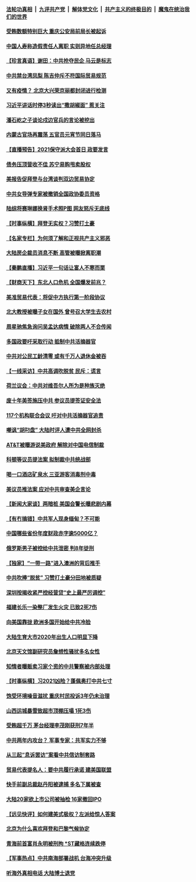 

####  [法轮功真相](../../../../basic/blob/master/README.md?t=02261831) &nbsp;|&nbsp; [九评共产党](../../../../9ping.md/blob/master/README.md?t=02261831) &nbsp;|&nbsp; [解体党文化](../../../../jtdwh.md/blob/master/README.md?t=02261831)  &nbsp;|&nbsp; [共产主义的终极目的](../../../../gczydzjmd.md/blob/master/README.md?t=02261831) &nbsp;|&nbsp; [魔鬼在统治我们的世界](../../../../mgztzwmdsj.md/blob/master/README.md?t=02261831) 

#### [受贿数额特别巨大 重庆公安局前局长被起诉](../pages/nsc413/n12776651.md?t=02261831) 

#### [中国人寿称造假责任人离职 实则异地任总经理](../pages/nsc413/n12776366.md?t=02261831) 

#### [【珍言真语】谢田：中共抢夺民企 马云是标志](../pages/nsc413/n12776021.md?t=02261831) 

#### [中共禁台湾凤梨 陈吉仲斥不符国际贸易规范](../pages/nsc413/n12776447.md?t=02261831) 

#### [又有疫情？ 北京大兴荣京丽都封闭进行检测](../pages/nsc413/n12776402.md?t=02261831) 

#### [习近平讲话时停3秒读出“撒胡椒面” 惹关注](../pages/nsc413/n12776404.md?t=02261831) 

#### [潘石屹之子谈论戍边官兵的言论被挖出](../pages/nsc413/n12776199.md?t=02261831) 

#### [内蒙古官场再震荡 五官员元宵节同日落马](../pages/nsc413/n12775901.md?t=02261831) 

#### [【直播预告】2021保守派大会首日 政要发言](../pages/nsc413/n12775571.md?t=02261831) 


#### [债务压顶营收不佳 苏宁易购甩卖股权](../pages/nsc413/n12775737.md?t=02261831) 

#### [美报告促拜登与台湾谈判双边贸易协定](../pages/nsc413/n12776015.md?t=02261831) 

#### [中共女导弹专家被撤销全国政协委员资格](../pages/nsc413/n12775935.md?t=02261831) 

#### [陆综将赛琳娜换肾手术照P图 网友怒斥无底线](../pages/nsc413/n12775727.md?t=02261831) 

#### [【时事纵横】拜登无实权？习赞打土豪](../pages/nsc413/n12775662.md?t=02261831) 

#### [【名家专栏】为何须了解和正视共产主义邪恶](../pages/nsc413/n12774881.md?t=02261831) 

#### [大陆房企裁员消息不断 高管被曝掀离职潮](../pages/nsc413/n12775561.md?t=02261831) 

#### [【秦鹏直播】习近平一句话让富人不寒而栗](../pages/nsc413/n12775599.md?t=02261831) 

#### [【财商天下】东北人口危机 全国爆发前兆？](../pages/nsc413/n12775088.md?t=02261831) 

#### [美准贸易代表：将促中方执行第一阶段协议](../pages/nsc413/n12775602.md?t=02261831) 

#### [北大教授被曝子女在国外 曾号召大学生去农村](../pages/nsc413/n12775518.md?t=02261831) 

#### [周星驰焦急询问吴孟达病情 破除两人不合传闻](../pages/nsc413/n12775361.md?t=02261831) 

#### [多国政要吁采取行动 抵制中共活摘器官](../pages/nsc413/n12775128.md?t=02261831) 

#### [中共对公民工龄清零 或有千万人退休金被吞](../pages/nsc413/n12775458.md?t=02261831) 

#### [【一线采访】中共高调吹脱贫 民斥：谎言](../pages/nsc413/n12775328.md?t=02261831) 

#### [荷兰议会：中共对维吾尔人所为是种族灭绝](../pages/nsc413/n12775415.md?t=02261831) 

#### [废十年美签施压中共 参议员提签证安全法](../pages/nsc413/n12775419.md?t=02261831) 

#### [117个机构联合会议 吁对中共活摘器官追责](../pages/nsc413/n12775087.md?t=02261831) 

#### [嘲讽“胡叼盘” 大陆时评人遭中共全网封杀](../pages/nsc413/n12775216.md?t=02261831) 

#### [AT&T被曝游说美政府 解除对中国电信制裁](../pages/nsc413/n12774985.md?t=02261831) 

#### [科顿等议员提法案 拟制裁中共统战部](../pages/nsc413/n12775092.md?t=02261831) 

#### [喝一口酒店矿泉水 三亚游客消毒剂中毒](../pages/nsc413/n12775004.md?t=02261831) 

#### [美议员推法案 应对中共审查美企言论](../pages/nsc413/n12774974.md?t=02261831) 

#### [【新闻大家谈】两暗桩 美国会警长曝悲剧内幕](../pages/nsc413/n12774955.md?t=02261831) 

#### [【有冇搞错】中共军人现身缅甸？不可能](../pages/nsc413/n12773250.md?t=02261831) 

#### [中国哪些省份年度财政赤字逾5000亿？](../pages/nsc413/n12772571.md?t=02261831) 

#### [俄罗斯男子被控给中共泄密 判8年徒刑](../pages/nsc413/n12774768.md?t=02261831) 

#### [【独家】“一带一路”进入澳洲的背后推手](../pages/nsc413/n12773099.md?t=02261831) 

#### [中共吹捧“脱贫” 习赞打土豪分田地被质疑](../pages/nsc413/n12774643.md?t=02261831) 

#### [深圳按揭收紧严控经营贷“史上最严厉调控”](../pages/nsc413/n12774362.md?t=02261831) 

#### [福建长乐一染整厂发生火灾 已致2死7伤](../pages/nsc413/n12774519.md?t=02261831) 

#### [向美国靠拢 欧洲多国开始给中共冷脸](../pages/nsc413/n12773207.md?t=02261831) 

#### [大陆生育大市2020年出生人口明显下降](../pages/nsc413/n12773608.md?t=02261831) 


#### [北京天文馆副研究员詹想性骚扰多名女性](../pages/nsc413/n12774231.md?t=02261831) 

#### [知情者曝贩卖习家个资的中共警察被内部处理](../pages/nsc413/n12774281.md?t=02261831) 

#### [【时事纵横】习2021凶险？蓬佩奥打中共七寸](../pages/nsc413/n12773336.md?t=02261831) 

#### [饱受环境噪音滋扰 重庆村民投诉3年仍未治理](../pages/nsc413/n12774250.md?t=02261831) 

#### [山西运城暴雪致超市顶棚压塌 1死3伤](../pages/nsc413/n12774189.md?t=02261831) 

#### [受贿超千万 茅台经理李茂刚获刑7年半](../pages/nsc413/n12773610.md?t=02261831) 

#### [中共两年内攻台？ 军事专家：共军实力不够](../pages/nsc413/n12773952.md?t=02261831) 

#### [从三起“息诉罢访”案看中共信访制套路](../pages/nsc413/n12773832.md?t=02261831) 

#### [贸易代表提名人：要中共履行承诺 建美国联盟](../pages/nsc413/n12773446.md?t=02261831) 

#### [快手前副总裁赵丹阳被逮捕 多名下属被查](../pages/nsc413/n12773682.md?t=02261831) 

#### [大陆20家欲上市公司被抽检 16家撤回IPO](../pages/nsc413/n12773295.md?t=02261831) 

#### [【远见快评】如何建美式极权？左派给惊人答案](../pages/nsc413/n12773369.md?t=02261831) 

#### [北京为什么喜欢拜登和巴黎气候协定](../pages/nsc413/n12771126.md?t=02261831) 

#### [青海前首富肖永明被刑拘 *ST藏格连续跌停](../pages/nsc413/n12773560.md?t=02261831) 

#### [【军事热点】中共南海部署战机 台海冲突升级](../pages/nsc413/n12770374.md?t=02261831) 

#### [听海外真相电话 大陆博士退党](../pages/nsc413/n12772329.md?t=02261831) 

